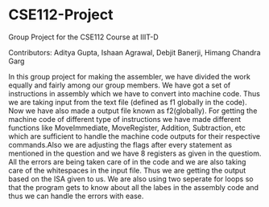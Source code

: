 # CSE112-Project
Group Project for the CSE112 Course at IIIT-D

Contributors:
Aditya Gupta,
Ishaan Agrawal,
Debjit Banerji,
Himang Chandra Garg


In this group project for making the assembler, we have divided the work equally and fairly among our group members.
We have got a set of instructions in assembly which we have to convert into machine code. Thus we are taking input from the text file (defined as f1 globally in the code). Now we have also made a output file known as f2(globally). For getting the machine code of different type of instructions we have made different functions like MoveImmediate, MoveRegister, Addition, Subtraction, etc which are sufficient to handle the machine code outputs for their respective commands.Also we are adjusting the flags after every statement as mentioned in the question and we have 8 registers as given in the questiom. All the errors are being taken care of in the code and we are also taking care of the whitespaces in the input file. Thus we are getting the output based on the ISA given to us. We are also using two seperate for loops so that the program gets to know about all the labes in the assembly code and thus we can handle the errors with ease. 

